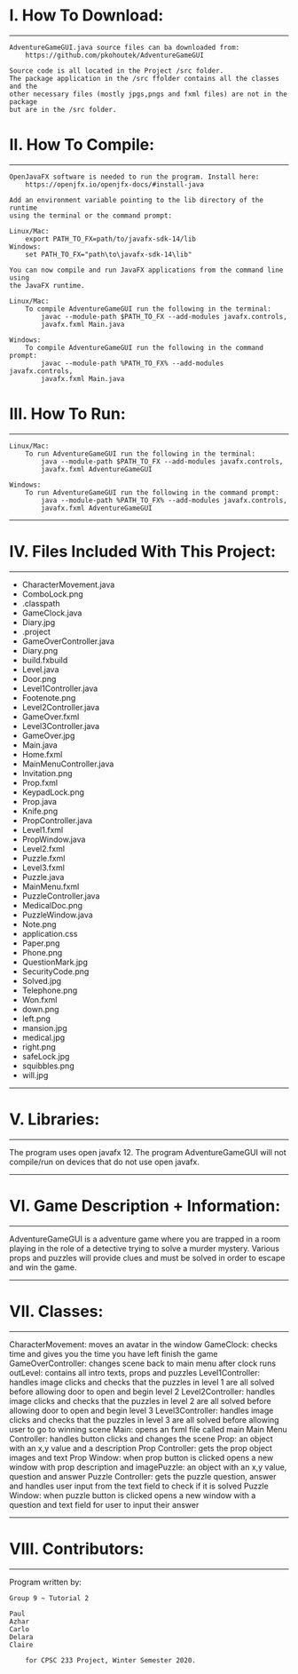 ﻿
# I. How To Download:
-------------------
	AdventureGameGUI.java source files can ba downloaded from:
		https://github.com/pkohoutek/AdventureGameGUI

	Source code is all located in the Project /src folder.
	The package application in the /src ffolder contains all the classes and the
	other necessary files (mostly jpgs,pngs and fxml files) are not in the package
	but are in the /src folder.


# II. How To Compile:
-------------------
	OpenJavaFX software is needed to run the program. Install here:
		https://openjfx.io/openjfx-docs/#install-java
	
	Add an environment variable pointing to the lib directory of the runtime
	using the terminal or the command prompt:

	Linux/Mac:
		export PATH_TO_FX=path/to/javafx-sdk-14/lib
	Windows:
		set PATH_TO_FX="path\to\javafx-sdk-14\lib"

	You can now compile and run JavaFX applications from the command line using
	the JavaFX runtime.

	Linux/Mac:
		To compile AdventureGameGUI run the following in the terminal:
			javac --module-path $PATH_TO_FX --add-modules javafx.controls,
			javafx.fxml Main.java

	Windows:
		To compile AdventureGameGUI run the following in the command prompt:
			javac --module-path %PATH_TO_FX% --add-modules javafx.controls,
			javafx.fxml Main.java

# III. How To Run:
-----------------

	Linux/Mac:
		To run AdventureGameGUI run the following in the terminal:
			java --module-path $PATH_TO_FX --add-modules javafx.controls,
			javafx.fxml AdventureGameGUI

	Windows:
		To run AdventureGameGUI run the following in the command prompt:
			java --module-path %PATH_TO_FX% --add-modules javafx.controls,
			javafx.fxml AdventureGameGUI

--------------------------------------
# IV. Files Included With This Project:
--------------------------------------

* CharacterMovement.java
* ComboLock.png
* .classpath	
* GameClock.java
* Diary.jpg
* .project
* GameOverController.java
* Diary.png
* build.fxbuild
* Level.java
* Door.png
* Level1Controller.java
* Footenote.png
* Level2Controller.java
* GameOver.fxml
* Level3Controller.java
* GameOver.jpg
* Main.java
* Home.fxml
* MainMenuController.java	
* Invitation.png
* Prop.fxml
* KeypadLock.png
* Prop.java
* Knife.png
* PropController.java
* Level1.fxml
* PropWindow.java
* Level2.fxml
* Puzzle.fxml
* Level3.fxml
* Puzzle.java
* MainMenu.fxml
* PuzzleController.java
* MedicalDoc.png
* PuzzleWindow.java
* Note.png
* application.css
* Paper.png
* Phone.png
* QuestionMark.jpg
* SecurityCode.png
* Solved.jpg
* Telephone.png
* Won.fxml
* down.png
* left.png
* mansion.jpg
* medical.jpg
* right.png
* safeLock.jpg
* squibbles.png
* will.jpg

-------------
# V. Libraries:
-------------

The program uses open javafx 12. The program AdventureGameGUI will not compile/run on
devices that do not use open javafx.

-----------------------------------
# VI. Game Description + Information:
-----------------------------------

AdventureGameGUI is a adventure game where you are trapped in a room playing in the
role of a detective trying to solve a murder mystery. Various props and puzzles will
provide clues and must be solved in order to escape and win the game.

-------------
# VII. Classes:
-------------
CharacterMovement: 
	moves an avatar in the window​
GameClock: 
	checks time and gives you the time you have left finish the game ​
GameOverController: 
	changes scene back to main menu after clock runs out​
Level: 
	contains all intro texts, props and puzzles​
Level1Controller: 
	handles image clicks and checks that the puzzles in level 1 are all solved 
	before allowing door to open and begin level 2​
Level2Controller: 
	handles image clicks and checks that the puzzles in level 2 are all solved 
	before allowing door to open and begin level 3​
Level3Controller: 
	handles image clicks and checks that the puzzles in level 3 are all solved 
	before allowing user to go to winning scene​
Main: 
	opens an fxml file called main​
Main Menu Controller: 
	handles button clicks and changes the scene​
Prop: 
	an object with an x,y value and a description​
Prop Controller: 
	gets the prop object images and text​
Prop Window: 
	when prop button is clicked opens a new window with prop description and 
	image​
Puzzle: 
	an object with an x,y value, question and answer​
Puzzle Controller: 
	gets the puzzle question, answer and handles user input from the text field
	to check if it is solved​
Puzzle Window: 
	when puzzle button is clicked opens a new window with a question and text 
	field for user to input their answer

-------------------
# VIII. Contributors:
-------------------

Program written by:

	Group 9 ~ Tutorial 2
	
	Paul
	Azhar
	Carlo
	Delara
	Claire 

		for CPSC 233 Project, Winter Semester 2020.

​
